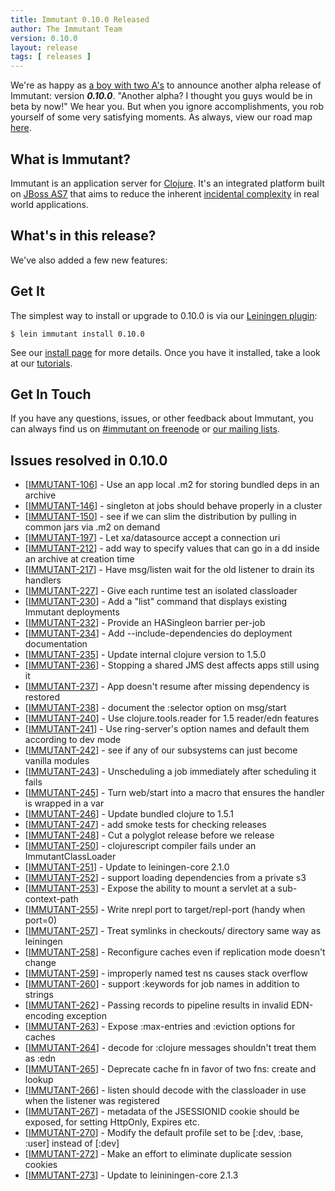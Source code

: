 ```yaml
---
title: Immutant 0.10.0 Released
author: The Immutant Team
version: 0.10.0
layout: release
tags: [ releases ]
---
```


We're as happy as
[a boy with two A's](http://www.youtube.com/watch?v=HOX6MiKsqJo) to
announce another alpha release of Immutant: version **_0.10.0_**.
"Another alpha? I thought you guys would be in beta by now!" We hear
you. But when you ignore accomplishments, you rob yourself of some
very satisfying moments. As always, view our road map
[here](https://issues.jboss.org/browse/IMMUTANT).

## What is Immutant?

Immutant is an application server for [Clojure](http://clojure.org).
It's an integrated platform built on
[JBoss AS7](http://www.jboss.org/as7) that aims to reduce the inherent
[incidental complexity](http://en.wikipedia.org/wiki/Accidental_complexity)
in real world applications.

## What's in this release?

  
We've also added a few new features:


## Get It

The simplest way to install or upgrade to 0.10.0 is via our
[Leiningen plugin](https://clojars.org/lein-immutant):

    $ lein immutant install 0.10.0

See our [install page](/install/) for more details. Once you have it
installed, take a look at our [tutorials](/tutorials/).

## Get In Touch

If you have any questions, issues, or other feedback about Immutant,
you can always find us on [#immutant on freenode](/community/) or
[our mailing lists](/community/mailing_lists). 

## Issues resolved in 0.10.0

<ul>
<li>[<a href='https://issues.jboss.org/browse/IMMUTANT-106'>IMMUTANT-106</a>] -         Use an app local .m2 for storing bundled deps in an archive</li>
<li>[<a href='https://issues.jboss.org/browse/IMMUTANT-146'>IMMUTANT-146</a>] -         singleton at jobs should behave properly in a cluster</li>
<li>[<a href='https://issues.jboss.org/browse/IMMUTANT-150'>IMMUTANT-150</a>] -         see if we can slim the distribution by pulling in common jars via .m2 on demand</li>
<li>[<a href='https://issues.jboss.org/browse/IMMUTANT-197'>IMMUTANT-197</a>] -         Let xa/datasource accept a connection uri </li>
<li>[<a href='https://issues.jboss.org/browse/IMMUTANT-212'>IMMUTANT-212</a>] -         add way to specify values that can go in a dd inside an archive at creation time</li>
<li>[<a href='https://issues.jboss.org/browse/IMMUTANT-217'>IMMUTANT-217</a>] -         Have msg/listen wait for the old listener to drain its handlers</li>
<li>[<a href='https://issues.jboss.org/browse/IMMUTANT-227'>IMMUTANT-227</a>] -         Give each runtime test an isolated classloader</li>
<li>[<a href='https://issues.jboss.org/browse/IMMUTANT-230'>IMMUTANT-230</a>] -         Add a &quot;list&quot; command that displays existing Immutant deployments</li>
<li>[<a href='https://issues.jboss.org/browse/IMMUTANT-232'>IMMUTANT-232</a>] -         Provide an HASingleon barrier per-job</li>
<li>[<a href='https://issues.jboss.org/browse/IMMUTANT-234'>IMMUTANT-234</a>] -         Add --include-dependencies do deployment documentation</li>
<li>[<a href='https://issues.jboss.org/browse/IMMUTANT-235'>IMMUTANT-235</a>] -         Update internal clojure version to 1.5.0</li>
<li>[<a href='https://issues.jboss.org/browse/IMMUTANT-236'>IMMUTANT-236</a>] -         Stopping a shared JMS dest affects apps still using it</li>
<li>[<a href='https://issues.jboss.org/browse/IMMUTANT-237'>IMMUTANT-237</a>] -         App doesn&#39;t resume after missing dependency is restored</li>
<li>[<a href='https://issues.jboss.org/browse/IMMUTANT-238'>IMMUTANT-238</a>] -         document the :selector option on msg/start</li>
<li>[<a href='https://issues.jboss.org/browse/IMMUTANT-240'>IMMUTANT-240</a>] -         Use clojure.tools.reader for 1.5 reader/edn features</li>
<li>[<a href='https://issues.jboss.org/browse/IMMUTANT-241'>IMMUTANT-241</a>] -         Use ring-server&#39;s option names and default them according to dev mode</li>
<li>[<a href='https://issues.jboss.org/browse/IMMUTANT-242'>IMMUTANT-242</a>] -         see if any of our subsystems can just become vanilla modules</li>
<li>[<a href='https://issues.jboss.org/browse/IMMUTANT-243'>IMMUTANT-243</a>] -         Unscheduling a job immediately after scheduling it fails</li>
<li>[<a href='https://issues.jboss.org/browse/IMMUTANT-245'>IMMUTANT-245</a>] -         Turn web/start into a macro that ensures the handler is wrapped in a var</li>
<li>[<a href='https://issues.jboss.org/browse/IMMUTANT-246'>IMMUTANT-246</a>] -         Update bundled clojure to 1.5.1</li>
<li>[<a href='https://issues.jboss.org/browse/IMMUTANT-247'>IMMUTANT-247</a>] -         add smoke tests for checking releases</li>
<li>[<a href='https://issues.jboss.org/browse/IMMUTANT-248'>IMMUTANT-248</a>] -         Cut a polyglot release before we release</li>
<li>[<a href='https://issues.jboss.org/browse/IMMUTANT-250'>IMMUTANT-250</a>] -         clojurescript compiler fails under an ImmutantClassLoader</li>
<li>[<a href='https://issues.jboss.org/browse/IMMUTANT-251'>IMMUTANT-251</a>] -         Update to leiningen-core 2.1.0</li>
<li>[<a href='https://issues.jboss.org/browse/IMMUTANT-252'>IMMUTANT-252</a>] -         support loading dependencies from a private s3</li>
<li>[<a href='https://issues.jboss.org/browse/IMMUTANT-253'>IMMUTANT-253</a>] -         Expose the ability to mount a servlet at a sub-context-path</li>
<li>[<a href='https://issues.jboss.org/browse/IMMUTANT-255'>IMMUTANT-255</a>] -         Write nrepl port to target/repl-port (handy when port=0)</li>
<li>[<a href='https://issues.jboss.org/browse/IMMUTANT-257'>IMMUTANT-257</a>] -         Treat symlinks in checkouts/ directory same way as leiningen</li>
<li>[<a href='https://issues.jboss.org/browse/IMMUTANT-258'>IMMUTANT-258</a>] -         Reconfigure caches even if replication mode doesn&#39;t change</li>
<li>[<a href='https://issues.jboss.org/browse/IMMUTANT-259'>IMMUTANT-259</a>] -         improperly named test ns causes stack overflow</li>
<li>[<a href='https://issues.jboss.org/browse/IMMUTANT-260'>IMMUTANT-260</a>] -         support :keywords for job names in addition to strings</li>
<li>[<a href='https://issues.jboss.org/browse/IMMUTANT-262'>IMMUTANT-262</a>] -         Passing records to pipeline results in invalid EDN-encoding exception</li>
<li>[<a href='https://issues.jboss.org/browse/IMMUTANT-263'>IMMUTANT-263</a>] -         Expose :max-entries and :eviction options for caches</li>
<li>[<a href='https://issues.jboss.org/browse/IMMUTANT-264'>IMMUTANT-264</a>] -         decode for :clojure messages shouldn&#39;t treat them as :edn</li>
<li>[<a href='https://issues.jboss.org/browse/IMMUTANT-265'>IMMUTANT-265</a>] -         Deprecate cache fn in favor of two fns: create and lookup</li>
<li>[<a href='https://issues.jboss.org/browse/IMMUTANT-266'>IMMUTANT-266</a>] -         listen should decode with the classloader in use when the listener was registered</li>
<li>[<a href='https://issues.jboss.org/browse/IMMUTANT-267'>IMMUTANT-267</a>] -         metadata of the JSESSIONID cookie should be exposed, for setting HttpOnly, Expires etc.</li>
<li>[<a href='https://issues.jboss.org/browse/IMMUTANT-270'>IMMUTANT-270</a>] -         Modify the default profile set to be [:dev, :base, :user] instead of [:dev]</li>
<li>[<a href='https://issues.jboss.org/browse/IMMUTANT-272'>IMMUTANT-272</a>] -         Make an effort to eliminate duplicate session cookies</li>
<li>[<a href='https://issues.jboss.org/browse/IMMUTANT-273'>IMMUTANT-273</a>] -         Update to leininingen-core 2.1.3</li>
</ul>
                
